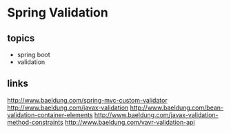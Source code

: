 # Spring Validation

## topics
* spring boot
* validation


## links
http://www.baeldung.com/spring-mvc-custom-validator
http://www.baeldung.com/javax-validation
http://www.baeldung.com/bean-validation-container-elements
http://www.baeldung.com/javax-validation-method-constraints
http://www.baeldung.com/vavr-validation-api
